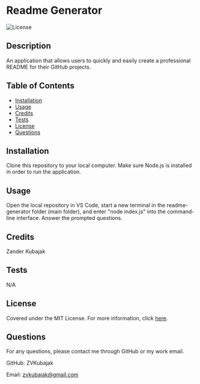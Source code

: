 
  # Readme Generator
  ![License](https://img.shields.io/badge/License-MIT-yellow.svg)

  ## Description

  An application that allows users to quickly and easily create a professional README for their GitHub projects.

  ## Table of Contents

  - [Installation](#installation)
  - [Usage](#usage)
  - [Credits](#credits)
  - [Tests](#tests)
  - [License](#license)
  - [Questions](#questions)

  ## Installation

  Clone this repository to your local computer. Make sure Node.js is installed in order to run the application.

  ## Usage

  Open the local repository in VS Code, start a new terminal in the readme-generator folder (main folder), and enter "node index.js" into the command-line interface. Answer the prompted questions.

  ## Credits

  Zander Kubajak

  ## Tests

  N/A

  ## License

  Covered under the MIT License. For more information, click [here](https://opensource.org/licenses/MIT).

  ## Questions

  For any questions, please contact me through GitHub or my work email.

  GitHub: ZVKubajak
  
  Email: zvkubajak@gmail.com
  